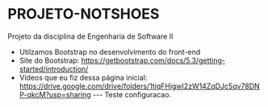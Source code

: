 # PROJETO-NOTSHOES
Projeto da disciplina de Engenharia de Software II

- Utilzamos Bootstrap no desenvolvimento do front-end
- Site do Bootstrap: https://getbootstrap.com/docs/5.3/getting-started/introduction/
- Vídeos que eu fiz dessa página inicial: https://drive.google.com/drive/folders/1tjqFHigwI2zW14ZqDJc5qv78DNP-qkcM?usp=sharing
--- Teste configuracao.
